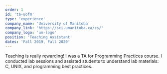 ```yaml
---
order: 1
id: 'ta-uofm'
type: 'experience'
company_name: 'University of Manitoba'
company_link: 'https://sci.umanitoba.ca/cs/'
company_logo: 'um-logo'
position: 'Teaching Assistant'
dates: 'Fall 2019, Fall 2020'
---
```


Teaching is really rewarding! I was a TA for Programming Practices course. I conducted lab sessions and assisted students to understand lab materials: C, UNIX, and programming best practices.
